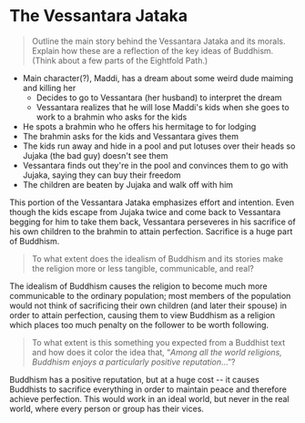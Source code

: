 # The Vessantara Jataka 

> Outline the main story behind the Vessantara Jataka and its morals. Explain how these are a reflection of the key ideas of Buddhism. (Think about a few parts of the Eightfold Path.)

* Main character(?), Maddi, has a dream about some weird dude maiming and killing her
  * Decides to go to Vessantara (her husband) to interpret the dream
  * Vessantara realizes that he will lose Maddi's kids when she goes to work to a brahmin who asks for the kids
* He spots a brahmin who he offers his hermitage to for lodging
* The brahmin asks for the kids and Vessantara gives them 
* The kids run away and hide in a pool and put lotuses over their heads so Jujaka (the bad guy) doesn't see them 
* Vessantara finds out they're in the pool and convinces them to go with Jujaka, saying they can buy their freedom 
* The children are beaten by Jujaka and walk off with him

This portion of the Vessantara Jataka emphasizes effort and intention. Even though the kids escape from Jujaka twice and come back to Vessantara begging for him to take them back, Vessantara perseveres in his sacrifice of his own children to the brahmin to attain perfection. Sacrifice is a huge part of Buddhism. 

> To what extent does the idealism of Buddhism and its stories make the religion more or less tangible, communicable, and real?

The idealism of Buddhism causes the religion to become much more communicable to the ordinary population; most members of the population would not think of sacrificing their own children (and later their spouse) in order to attain perfection, causing them to view Buddhism as a religion which places too much penalty on the follower to be worth following. 

> To what extent is this something you expected from a Buddhist text and how does it color the idea that, “*Among all the world religions, Buddhism enjoys a particularly positive reputation*…”?

Buddhism has a positive reputation, but at a huge cost -- it causes Buddhists to sacrifice everything in order to maintain peace and therefore achieve perfection. This would work in an ideal world, but never in the real world, where every person or group has their vices. 



